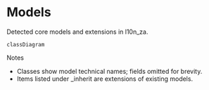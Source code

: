 # Models

Detected core models and extensions in l10n_za.

```mermaid
classDiagram
```

Notes
- Classes show model technical names; fields omitted for brevity.
- Items listed under _inherit are extensions of existing models.
